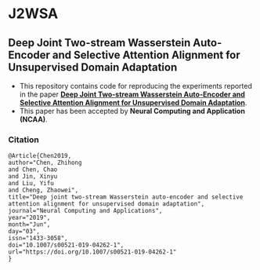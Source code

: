 # J2WSA
## Deep Joint Two-stream Wasserstein Auto-Encoder and Selective Attention Alignment for Unsupervised Domain Adaptation

* This repository contains code for reproducing the experiments reported in the paper [**Deep Joint Two-stream Wasserstein Auto-Encoder and Selective Attention Alignment for Unsupervised Domain Adaptation**](https://link.springer.com/article/10.1007/s00521-019-04262-1).
* This paper has been accepted by **Neural Computing and Application (NCAA)**.

### Citation
```
@Article{Chen2019,
author="Chen, Zhihong
and Chen, Chao
and Jin, Xinyu
and Liu, Yifu
and Cheng, Zhaowei",
title="Deep joint two-stream Wasserstein auto-encoder and selective attention alignment for unsupervised domain adaptation",
journal="Neural Computing and Applications",
year="2019",
month="Jun",
day="03",
issn="1433-3058",
doi="10.1007/s00521-019-04262-1",
url="https://doi.org/10.1007/s00521-019-04262-1"
}
```

